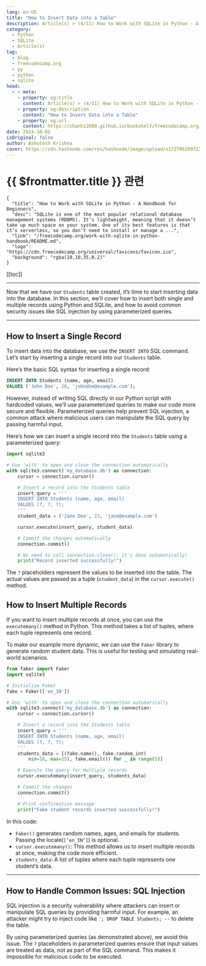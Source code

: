 ```yaml
---
lang: en-US
title: "How to Insert Data into a Table"
description: Article(s) > (4/11) How to Work with SQLite in Python - A Handbook for Beginners 
category:
  - Python
  - SQLite
  - Article(s)
tag:
  - blog
  - freecodecamp.org
  - py
  - python
  - sqlite
head:
  - - meta:
    - property: og:title
      content: Article(s) > (4/11) How to Work with SQLite in Python - A Handbook for Beginners
    - property: og:description
      content: "How to Insert Data into a Table"
    - property: og:url
      content: https://chanhi2000.github.io/bookshelf/freecodecamp.org/work-with-sqlite-in-python-handbook/how-to-insert-data-into-a-table.html
date: 2024-10-02
isOriginal: false
author: Ashutosh Krishna
cover: https://cdn.hashnode.com/res/hashnode/image/upload/v1727862097228/24433377-ebb8-49b5-b0ee-5736f629399d.png
---
```


# {{ $frontmatter.title }} 관련

```component VPCard
{
  "title": "How to Work with SQLite in Python - A Handbook for Beginners",
  "desc": "SQLite is one of the most popular relational database management systems (RDBMS). It’s lightweight, meaning that it doesn’t take up much space on your system. One of its best features is that it’s serverless, so you don’t need to install or manage a ...",
  "link": "/freecodecamp.org/work-with-sqlite-in-python-handbook/README.md",
  "logo": "https://cdn.freecodecamp.org/universal/favicons/favicon.ico",
  "background": "rgba(10,10,35,0.2)"
}
```

[[toc]]

---

<SiteInfo
  name="How to Work with SQLite in Python - A Handbook for Beginners"
  desc="SQLite is one of the most popular relational database management systems (RDBMS). It’s lightweight, meaning that it doesn’t take up much space on your system. One of its best features is that it’s serverless, so you don’t need to install or manage a ..."
  url="https://freecodecamp.org/news/work-with-sqlite-in-python-handbook/"
  logo="https://cdn.freecodecamp.org/universal/favicons/favicon.ico"
  preview="https://cdn.hashnode.com/res/hashnode/image/upload/v1727862097228/24433377-ebb8-49b5-b0ee-5736f629399d.png"/>

Now that we have our `Students` table created, it’s time to start inserting data into the database. In this section, we’ll cover how to insert both single and multiple records using Python and SQLite, and how to avoid common security issues like SQL injection by using parameterized queries.

---

## How to Insert a Single Record

To insert data into the database, we use the `INSERT INTO` SQL command. Let’s start by inserting a single record into our `Students` table.

Here’s the basic SQL syntax for inserting a single record:

```sql
INSERT INTO Students (name, age, email) 
VALUES ('John Doe', 20, 'johndoe@example.com');
```

However, instead of writing SQL directly in our Python script with hardcoded values, we’ll use parameterized queries to make our code more secure and flexible. Parameterized queries help prevent SQL injection, a common attack where malicious users can manipulate the SQL query by passing harmful input.

Here’s how we can insert a single record into the `Students` table using a parameterized query:

```py
import sqlite3

# Use 'with' to open and close the connection automatically
with sqlite3.connect('my_database.db') as connection:
    cursor = connection.cursor()

    # Insert a record into the Students table
    insert_query = '''
    INSERT INTO Students (name, age, email) 
    VALUES (?, ?, ?);
    '''
    student_data = ('Jane Doe', 23, 'jane@example.com')

    cursor.execute(insert_query, student_data)

    # Commit the changes automatically
    connection.commit()

    # No need to call connection.close(); it's done automatically!
    print("Record inserted successfully!")
```

The `?` placeholders represent the values to be inserted into the table. The actual values are passed as a tuple (`student_data`) in the `cursor.execute()` method.

## How to Insert Multiple Records

If you want to insert multiple records at once, you can use the `executemany()` method in Python. This method takes a list of tuples, where each tuple represents one record.

To make our example more dynamic, we can use the `Faker` library to generate random student data. This is useful for testing and simulating real-world scenarios.

```py
from faker import Faker
import sqlite3

# Initialize Faker
fake = Faker(['en_IN'])

# Use 'with' to open and close the connection automatically
with sqlite3.connect('my_database.db') as connection:
    cursor = connection.cursor()

    # Insert a record into the Students table
    insert_query = '''
    INSERT INTO Students (name, age, email) 
    VALUES (?, ?, ?);
    '''
    students_data = [(fake.name(), fake.random_int(
        min=18, max=25), fake.email()) for _ in range(5)]

    # Execute the query for multiple records
    cursor.executemany(insert_query, students_data)

    # Commit the changes
    connection.commit()

    # Print confirmation message
    print("Fake student records inserted successfully!")
```

In this code:

- `Faker()` generates random names, ages, and emails for students. Passing the locale(`[‘en_IN’]`) is optional.
- `cursor.executemany()`: This method allows us to insert multiple records at once, making the code more efficient.
- `students_data`: A list of tuples where each tuple represents one student’s data.

---

## How to Handle Common Issues: SQL Injection

SQL injection is a security vulnerability where attackers can insert or manipulate SQL queries by providing harmful input. For example, an attacker might try to inject code like `'; DROP TABLE Students; --` to delete the table.

By using parameterized queries (as demonstrated above), we avoid this issue. The `?` placeholders in parameterized queries ensure that input values are treated as data, not as part of the SQL command. This makes it impossible for malicious code to be executed.